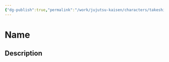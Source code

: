 ```yaml
---
{"dg-publish":true,"permalink":"/work/jujutsu-kaisen/characters/takeshi-iguchi/"}
---
```



# Name




## Description


